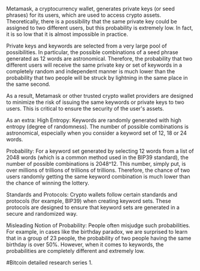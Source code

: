 Metamask, a cryptocurrency wallet, generates private keys (or seed phrases) for its users, which are used to access crypto assets. Theoretically, there is a possibility that the same private key could be assigned to two different users, but this probability is extremely low. In fact, it is so low that it is almost impossible in practice.

Private keys and keywords are selected from a very large pool of possibilities. In particular, the possible combinations of a seed phrase generated as 12 words are astronomical. Therefore, the probability that two different users will receive the same private key or set of keywords in a completely random and independent manner is much lower than the probability that two people will be struck by lightning in the same place in the same second.

As a result, Metamask or other trusted crypto wallet providers are designed to minimize the risk of issuing the same keywords or private keys to two users. This is critical to ensure the security of the user's assets.

As an extra: High Entropy: Keywords are randomly generated with high entropy (degree of randomness). The number of possible combinations is astronomical, especially when you consider a keyword set of 12, 18 or 24 words.

Probability: For a keyword set generated by selecting 12 words from a list of 2048 words (which is a common method used in the BIP39 standard), the number of possible combinations is 2048^12. This number, simply put, is over millions of trillions of trillions of trillions. Therefore, the chance of two users randomly getting the same keyword combination is much lower than the chance of winning the lottery.

Standards and Protocols: Crypto wallets follow certain standards and protocols (for example, BIP39) when creating keyword sets. These protocols are designed to ensure that keyword sets are generated in a secure and randomized way.

Misleading Notion of Probability: People often misjudge such probabilities. For example, in cases like the birthday paradox, we are surprised to learn that in a group of 23 people, the probability of two people having the same birthday is over 50%. However, when it comes to keywords, the probabilities are completely different and extremely low.

#Bitcoin detailed research series 1.
